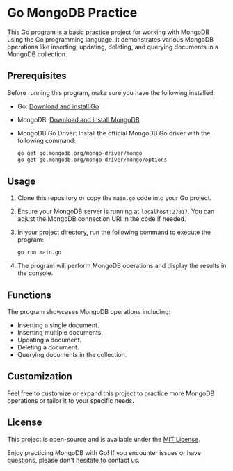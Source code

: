 # Go MongoDB Practice

This Go program is a basic practice project for working with MongoDB using the Go programming language. It demonstrates various MongoDB operations like inserting, updating, deleting, and querying documents in a MongoDB collection.

## Prerequisites

Before running this program, make sure you have the following installed:

- Go: [Download and install Go](https://golang.org/dl/)

- MongoDB: [Download and install MongoDB](https://www.mongodb.com/try/download/community)

- MongoDB Go Driver: Install the official MongoDB Go driver with the following command:

  ```bash
  go get go.mongodb.org/mongo-driver/mongo
  go get go.mongodb.org/mongo-driver/mongo/options
  ```

## Usage

1. Clone this repository or copy the `main.go` code into your Go project.

2. Ensure your MongoDB server is running at `localhost:27017`. You can adjust the MongoDB connection URI in the code if needed.

3. In your project directory, run the following command to execute the program:

   ```bash
   go run main.go
   ```

4. The program will perform MongoDB operations and display the results in the console.

## Functions

The program showcases MongoDB operations including:

- Inserting a single document.
- Inserting multiple documents.
- Updating a document.
- Deleting a document.
- Querying documents in the collection.

## Customization

Feel free to customize or expand this project to practice more MongoDB operations or tailor it to your specific needs.

## License

This project is open-source and is available under the [MIT License](LICENSE).

Enjoy practicing MongoDB with Go! If you encounter issues or have questions, please don't hesitate to contact us.